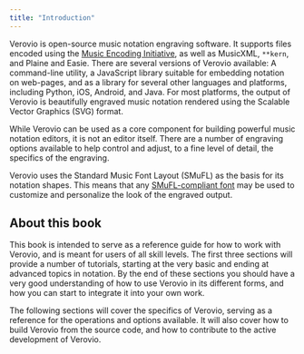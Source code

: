 ```yaml
---
title: "Introduction"
---
```


Verovio is open-source music notation engraving software. It supports files encoded
using the [Music Encoding Initiative](https://music-encoding.org), as well as
MusicXML, `**kern`, and Plaine and Easie. There are several versions of Verovio
available: A command-line utility, a JavaScript library suitable for embedding
notation on web-pages, and as a library for several other languages and platforms,
including Python, iOS, Android, and Java. For most platforms, the output of
Verovio is beautifully engraved music notation rendered using the Scalable
Vector Graphics (SVG) format.

While Verovio can be used as a core component for building powerful music
notation editors, it is not an editor itself. There are a number of engraving
options available to help control and adjust, to a fine level of detail, the
specifics of the engraving.

Verovio uses the Standard Music Font Layout (SMuFL) as the basis for its notation
shapes. This means that any [SMuFL-compliant font](https://www.smufl.org/fonts/)
may be used to customize and personalize the look of the engraved output.


## About this book

This book is intended to serve as a reference guide for how to work with Verovio,
and is meant for users of all skill levels. The first three sections will
provide a number of tutorials, starting at the very basic and ending at advanced
topics in notation. By the end of these sections you should have a very good
understanding of how to use Verovio in its different forms, and how you can
start to integrate it into your own work.

The following sections will cover the specifics of Verovio, serving as a reference
for the operations and options available. It will also cover how to build
Verovio from the source code, and how to contribute to the active development of
Verovio.
